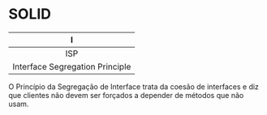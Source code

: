 # SOLID

| I |
| :---: |
| ISP |
| Interface Segregation Principle |

O Princípio da Segregação de Interface trata da coesão de interfaces e diz que clientes não devem ser forçados a depender de métodos que não usam.
